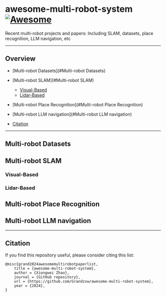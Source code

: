 # awesome-multi-robot-system [![Awesome](https://cdn.rawgit.com/sindresorhus/awesome/d7305f38d29fed78fa85652e3a63e154dd8e8829/media/badge.svg)](https://github.com/sindresorhus/awesome)
Recent multi-robot projects and papers: Including SLAM, datasets, place recognition, LLM navigation, etc


---
## Overview

  - [Multi-robot Datasets](#Multi-robot Datasets)

  - [Multi-robot SLAM](#Multi-robot SLAM)
    - [Visual-Based](#Visual-Based)
    - [Lidar-Based](#Lidar-Based)
    
  - [Multi-robot Place Recognition](#Multi-robot Place Recognition)
  
  - [Multi-robot LLM navigation](#Multi-robot LLM navigation)

  - [Citation](#citation)

---


## Multi-robot Datasets

## Multi-robot SLAM

### Visual-Based
### Lidar-Based


## Multi-robot Place Recognition

## Multi-robot LLM navigation



----
## Citation

If you find this repository useful, please consider citing this list:
```
@misc{grand2024awesomemultirobotpaperlist,
    title = {awesome-multi-robot-system},
    author = {Xiongwei Zhao},
    journal = {GitHub repository},
    url = {https://github.com/Grandzxw/awesome-multi-robot-system},
    year = {2024},
}
```


